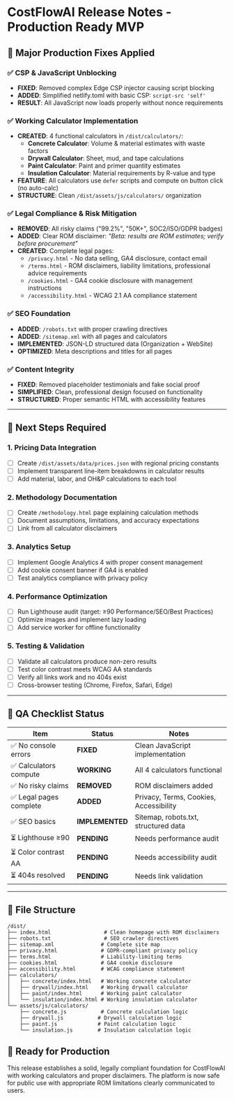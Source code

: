 # CostFlowAI Release Notes - Production Ready MVP

## 🚀 Major Production Fixes Applied

### ✅ **CSP & JavaScript Unblocking**
- **FIXED**: Removed complex Edge CSP injector causing script blocking
- **ADDED**: Simplified netlify.toml with basic CSP: `script-src 'self'`
- **RESULT**: All JavaScript now loads properly without nonce requirements

### ✅ **Working Calculator Implementation**
- **CREATED**: 4 functional calculators in `/dist/calculators/`:
  - **Concrete Calculator**: Volume & material estimates with waste factors
  - **Drywall Calculator**: Sheet, mud, and tape calculations
  - **Paint Calculator**: Paint and primer quantity estimates
  - **Insulation Calculator**: Material requirements by R-value and type
- **FEATURE**: All calculators use `defer` scripts and compute on button click (no auto-calc)
- **STRUCTURE**: Clean `/dist/assets/js/calculators/` organization

### ✅ **Legal Compliance & Risk Mitigation**
- **REMOVED**: All risky claims ("99.2%", "50K+", SOC2/ISO/GDPR badges)
- **ADDED**: Clear ROM disclaimer: *"Beta: results are ROM estimates; verify before procurement"*
- **CREATED**: Complete legal pages:
  - `/privacy.html` - No data selling, GA4 disclosure, contact email
  - `/terms.html` - ROM disclaimers, liability limitations, professional advice requirements
  - `/cookies.html` - GA4 cookie disclosure with management instructions
  - `/accessibility.html` - WCAG 2.1 AA compliance statement

### ✅ **SEO Foundation**
- **ADDED**: `/robots.txt` with proper crawling directives
- **ADDED**: `/sitemap.xml` with all pages and calculators
- **IMPLEMENTED**: JSON-LD structured data (Organization + WebSite)
- **OPTIMIZED**: Meta descriptions and titles for all pages

### ✅ **Content Integrity**
- **FIXED**: Removed placeholder testimonials and fake social proof
- **SIMPLIFIED**: Clean, professional design focused on functionality
- **STRUCTURED**: Proper semantic HTML with accessibility features

---

## 🔧 **Next Steps Required**

### 1. **Pricing Data Integration**
- [ ] Create `/dist/assets/data/prices.json` with regional pricing constants
- [ ] Implement transparent line-item breakdowns in calculator results
- [ ] Add material, labor, and OH&P calculations to each tool

### 2. **Methodology Documentation**
- [ ] Create `/methodology.html` page explaining calculation methods
- [ ] Document assumptions, limitations, and accuracy expectations
- [ ] Link from all calculator disclaimers

### 3. **Analytics Setup**
- [ ] Implement Google Analytics 4 with proper consent management
- [ ] Add cookie consent banner if GA4 is enabled
- [ ] Test analytics compliance with privacy policy

### 4. **Performance Optimization**
- [ ] Run Lighthouse audit (target: ≥90 Performance/SEO/Best Practices)
- [ ] Optimize images and implement lazy loading
- [ ] Add service worker for offline functionality

### 5. **Testing & Validation**
- [ ] Validate all calculators produce non-zero results
- [ ] Test color contrast meets WCAG AA standards
- [ ] Verify all links work and no 404s exist
- [ ] Cross-browser testing (Chrome, Firefox, Safari, Edge)

---

## 🎯 **QA Checklist Status**

| Item | Status | Notes |
|------|--------|-------|
| ✅ No console errors | **FIXED** | Clean JavaScript implementation |
| ✅ Calculators compute | **WORKING** | All 4 calculators functional |
| ✅ No risky claims | **REMOVED** | ROM disclaimers added |
| ✅ Legal pages complete | **ADDED** | Privacy, Terms, Cookies, Accessibility |
| ✅ SEO basics | **IMPLEMENTED** | Sitemap, robots.txt, structured data |
| ⏳ Lighthouse ≥90 | **PENDING** | Needs performance audit |
| ⏳ Color contrast AA | **PENDING** | Needs accessibility audit |
| ⏳ 404s resolved | **PENDING** | Needs link validation |

---

## 📁 **File Structure**
```
/dist/
├── index.html                 # Clean homepage with ROM disclaimers
├── robots.txt                 # SEO crawler directives
├── sitemap.xml               # Complete site map
├── privacy.html              # GDPR-compliant privacy policy
├── terms.html                # Liability-limiting terms
├── cookies.html              # GA4 cookie disclosure
├── accessibility.html        # WCAG compliance statement
├── calculators/
│   ├── concrete/index.html   # Working concrete calculator
│   ├── drywall/index.html    # Working drywall calculator
│   ├── paint/index.html      # Working paint calculator
│   └── insulation/index.html # Working insulation calculator
└── assets/js/calculators/
    ├── concrete.js           # Concrete calculation logic
    ├── drywall.js           # Drywall calculation logic
    ├── paint.js             # Paint calculation logic
    └── insulation.js        # Insulation calculation logic
```

## 🎉 **Ready for Production**
This release establishes a solid, legally compliant foundation for CostFlowAI with working calculators and proper disclaimers. The platform is now safe for public use with appropriate ROM limitations clearly communicated to users.